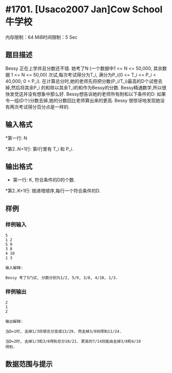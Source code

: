 # #1701. [Usaco2007 Jan]Cow School牛学校

内存限制：64 MiB时间限制：5 Sec

## 题目描述

Bessy 正在上学并且分数还不错. 她考了N (一个数据中1 <= N <= 50,000, 其余数据 1 <= N <= 50,00) 次试,每次考试得分为T_i, 满分为P_i(0 <= T_i <= P_i < 40,000; 0 < P_i). 在计算总分时,她的老师先将把分数(P_i/T_i)最高的D个试卷去掉,然后将其余P_i 的和除以其余T_i的和作为Bessy的分数. Bessy精通数学,所以很快发觉这并没有想象中那么好. Bessy想告诉她的老师所有附和以下条件的D: 如果令一组(D个)分数去掉,她的分数回比老师算出来的更高. Bessy 很惊讶地发现她没有两次考试得分百分点是一样的. 

## 输入格式

*第一行: N 

*第2..N+1行: 第i行里有 T_i 和 P_i.

## 输出格式

* 第一行: K, 符合条件的D的个数. 

*第2..K+1行: 按递增顺序,每行一个符合条件的D. 

## 样例

### 样例输入

    
    5
    1 2
    5 9
    3 8
    4 10
    1 3
    
    输入解释:
    
    Bessy 考了5门试, 分数分别为1/2, 5/9, 3/8, 4/10, 1/3.
    
    

### 样例输出

    
    2
    1
    2
    
    输出解释:
    
    当D=1时, 去掉1/3将使总分变成13/29, 而去掉3/8则得到11/24.
    
    当D=2时, 去掉1/3和3/8得到总分10/21. 更高的7/14则能由去掉3/8和4/10
    得到.
    
    

## 数据范围与提示
